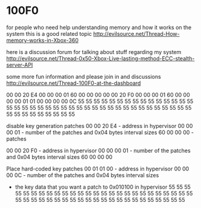 # 100F0

for people who need help understanding memory and how it works on the system this is a good related topic
http://evilsource.net/Thread-How-memory-works-in-Xbox-360

here is a discussion forum for talking about stuff regarding my system
http://evilsource.net/Thread-0x50-Xbox-Live-lasting-method-ECC-stealth-server-API

some more fun information and please join in and discussions
http://evilsource.net/Thread-100F0-at-the-dashboard


00 00 20 E4 00 00 00 01 60 00 00 00 00 00 20 F0 00 00 00 01 60 00 00 00 00 01 01 00 00 00 00 0C 55 55 55 55 55 55 55 55 55 55 55 55 55 55 55 55 55 55 55 55 55 55 55 55 55 55 55 55 55 55 55 55 55 55 55 55 55 55 55 55 55 55 55 55 55 55 55 55

disable key generation patches
00 00 20 E4 - address in hypervisor
00 00 00 01 - number of the patches and 0x04 bytes interval sizes
60 00 00 00 - patches 

00 00 20 F0 - address in hypervisor
00 00 00 01 - number of the patches and 0x04 bytes interval sizes
60 00 00 00 

Place hard-coded key patches
00 01 01 00 - address in hypervisor
00 00 00 0C - number of the patches and 0x04 bytes interval sizes

 - the key data that you want a patch to 0x010100 in hypervisor
55 55 55 55 55 55 55 55 55 55 55 55 55 
55 55 55 55 55 55 55 55 55 55 55 55 55 
55 55 55 55 55 55 55 55 55 55 55 55 55 
55 55 55 55 55 55 55 55 55
